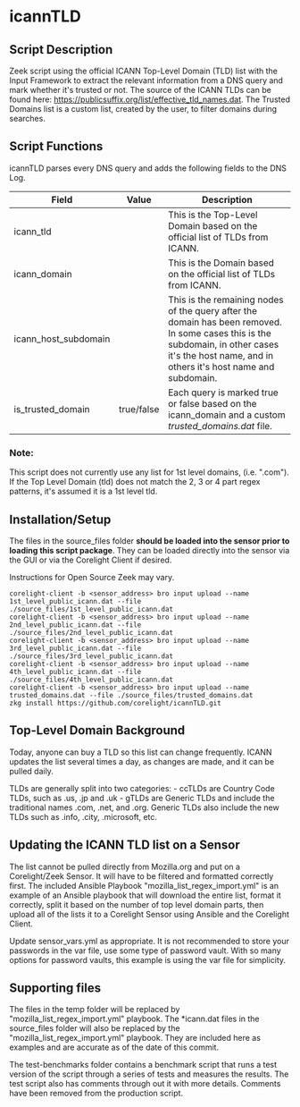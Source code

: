 # icannTLD

## Script Description
Zeek script using the official ICANN Top-Level Domain (TLD) list with the Input Framework to extract the relevant information from a DNS query and mark whether it's trusted or not.  The source of the ICANN TLDs can be found here: https://publicsuffix.org/list/effective_tld_names.dat.  The Trusted Domains list is a custom list, created by the user, to filter domains during searches.

## Script Functions
icannTLD parses every DNS query and adds the following fields to the DNS Log.

| Field | Value | Description |
| ------ | ------ |------ |
| icann_tld | | This is the Top-Level Domain based on the official list of TLDs from ICANN. |
| icann_domain | | This is the Domain based on the official list of TLDs from ICANN. |
| icann_host_subdomain | | This is the remaining nodes of the query after the domain has been removed.  In some cases this is the subdomain, in other cases it's the host name, and in others it's host name and subdomain. |
| is_trusted_domain | true/false | Each query is marked true or false based on the icann_domain and a custom *trusted_domains.dat* file. |

### Note:
This script does not currently use any list for 1st level domains, (i.e. ".com"). If the Top Level Domain (tld) does not match the 2, 3 or 4 part regex patterns, it's assumed it is a 1st level tld.


## Installation/Setup
The files in the source_files folder **should be loaded into the sensor prior to loading this script package**.  They can be loaded directly into the sensor via the GUI or via the Corelight Client if desired.

Instructions for Open Source Zeek may vary.

	corelight-client -b <sensor_address> bro input upload --name 1st_level_public_icann.dat --file ./source_files/1st_level_public_icann.dat
	corelight-client -b <sensor_address> bro input upload --name 2nd_level_public_icann.dat --file ./source_files/2nd_level_public_icann.dat
	corelight-client -b <sensor_address> bro input upload --name 3rd_level_public_icann.dat --file ./source_files/3rd_level_public_icann.dat
	corelight-client -b <sensor_address> bro input upload --name 4th_level_public_icann.dat --file ./source_files/4th_level_public_icann.dat
	corelight-client -b <sensor_address> bro input upload --name trusted_domains.dat --file ./source_files/trusted_domains.dat
	zkg install https://github.com/corelight/icannTLD.git

## Top-Level Domain Background
Today, anyone can buy a TLD so this list can change frequently.  ICANN updates the list several times a day, as changes are made, and it can be pulled daily.

TLDs are generally split into two categories:
	- ccTLDs are Country Code TLDs, such as .us, .jp and .uk
	- gTLDs are Generic TLDs and include the traditional names .com, .net, and .org.  Generic TLDs also include the new TLDs such as .info, .city, .microsoft, etc.

## Updating the ICANN TLD list on a Sensor
The list cannot be pulled directly from Mozilla.org and put on a Corelight/Zeek Sensor.  It will have to be filtered and formatted correctly first.  The included Ansible Playbook "mozilla_list_regex_import.yml" is an example of an Ansible playbook that will download the entire list, format it correctly, split it based on the number of top level domain parts, then upload all of the lists it to a Corelight Sensor using Ansible and the Corelight Client.

Update sensor_vars.yml as appropriate.  It is not recommended to store your passwords in the var file, use some type of password vault.  With so many options for password vaults, this example is using the var file for simplicity.

## Supporting files
The files in the temp folder will be replaced by "mozilla_list_regex_import.yml" playbook.  The *icann.dat files in the source_files folder will also be replaced by the "mozilla_list_regex_import.yml" playbook.  They are included here as examples and are accurate as of the date of this commit.  

The test-benchmarks folder contains a benchmark script that runs a test version of the script through a series of tests and measures the results.  The test script also has comments through out it with more details.  Comments have been removed from the production script.